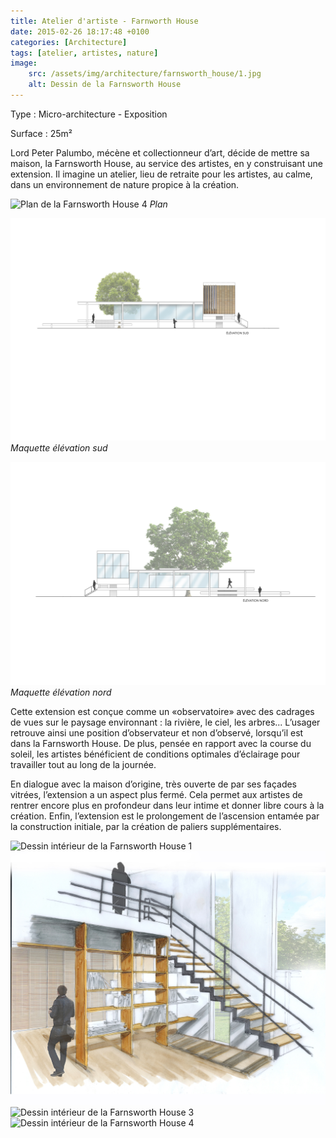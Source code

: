 ```yaml
---
title: Atelier d'artiste - Farnworth House
date: 2015-02-26 18:17:48 +0100
categories: [Architecture]
tags: [atelier, artistes, nature]
image:
    src: /assets/img/architecture/farnsworth_house/1.jpg
    alt: Dessin de la Farnsworth House
---
```


Type : Micro-architecture - Exposition

Surface : 25m²

Lord Peter Palumbo, mécène et collectionneur d’art, décide de mettre sa maison, la Farnsworth House, au service 
des artistes, en y construisant une extension. Il imagine un atelier, lieu de retraite pour les artistes, au calme, 
dans un environnement de nature propice à la création.

![Plan de la Farnsworth House 4](/assets/img/architecture/farnsworth_house/8.jpg)
_Plan_

![Maquette de la Farnsworth House 1](/assets/img/architecture/farnsworth_house/2.jpg)
_Maquette élévation sud_

![Maquette de la Farnsworth House 2](/assets/img/architecture/farnsworth_house/3.jpg)
_Maquette élévation nord_

Cette extension est conçue comme un «observatoire» avec des cadrages de vues sur le paysage environnant : 
la rivière, le ciel, les arbres... L’usager retrouve ainsi une position d’observateur et non d’observé, lorsqu’il 
est dans la Farnsworth House. De plus, pensée en rapport avec la course du soleil, les artistes bénéficient de 
conditions optimales d’éclairage pour travailler tout au long de la journée.

En dialogue avec la maison d’origine, très ouverte de par ses façades vitrées, l’extension a un aspect plus fermé. 
Cela permet aux artistes de rentrer encore plus en profondeur dans leur intime et donner libre cours à la création. 
Enfin, l’extension est le prolongement de l’ascension entamée par la construction initiale, par la création de 
paliers supplémentaires.

![Dessin intérieur de la Farnsworth House 1](/assets/img/architecture/farnsworth_house/4.jpg)
![Dessin intérieur de la Farnsworth House 2](/assets/img/architecture/farnsworth_house/5.jpg)
![Dessin intérieur de la Farnsworth House 3](/assets/img/architecture/farnsworth_house/6.jpg)
![Dessin intérieur de la Farnsworth House 4](/assets/img/architecture/farnsworth_house/7.jpg)
